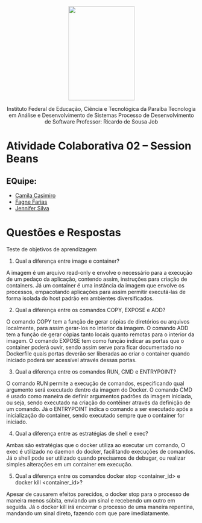 <div align="center">
<img src="https://user-images.githubusercontent.com/57498887/134352674-9837ff29-10ff-44f7-8c46-cb517767be49.png" width="175" height="250">

Instituto Federal de Educação, Ciência e Tecnológica da Paraíba
Tecnologia em Análise e Desenvolvimento de Sistemas
Processo de Desenvolvimento de Software
Professor: Ricardo de Sousa Job
</div>

# Atividade Colaborativa 02 – Session Beans

## EQuipe:
- <a href="https://github.com/camilacasimiro" alt="github">Camila Casimiro</a>
- <a href="https://github.com/FagneFarias" alt="github">Fagne Farias</a>
- <a href="https://github.com/JenniferSilva46" alt="github">Jennifer Silva</a>

<h1>Questões e Respostas</h1>

Teste de objetivos de aprendizagem

1. Qual a diferença entre image e container?

A imagem é um arquivo read-only e envolve o necessário para a execução de um pedaço da aplicação, contendo assim, instruções para criação de containers.
Já um container é uma instância da imagem que envolve os processos, empacotando aplicações para assim permitir executá-las de forma isolada do host padrão em ambientes diversificados.


2. Qual a diferença entre os comandos COPY, EXPOSE e ADD?

O comando COPY tem a função de gerar cópias de diretórios ou arquivos localmente, para assim gerar-los no interior da imagem.
O comando ADD tem a função de gerar cópias tanto locais quanto remotas para o interior da imagem.
O comando EXPOSE tem como função indicar as portas que o container poderá ouvir, sendo assim serve para ficar documentado no Dockerfile quais portas deverão ser liberadas ao criar o container quando iniciado poderá ser acessível através dessas portas.

3. Qual a diferença entre os comandos RUN, CMD e ENTRYPOINT?
 
O comando RUN permite a execução de comandos, especificando qual argumento será executado dentro da imagem do Docker.
O comando CMD é usado como maneira de definir argumentos padrões da imagem iniciada, ou seja, sendo executado na criação do contêiner através da definição de um comando.
Já o ENTRYPOINT indica o comando a ser executado após a inicialização do container, sendo executado sempre que o container for iniciado.

4. Qual a diferença entre as estratégias de shell e exec?

Ambas são estratégias que o docker utiliza ao executar um comando, O exec é utilizado no daemon do docker, facilitando execuções de comandos. Já o shell pode ser utilizado quando precisamos de debugar, ou realizar simples alterações em um container em execução.

5. Qual a diferença entre os comandos docker stop <container_id> e docker kill <container_id>?

Apesar de causarem efeitos parecidos, o docker stop para o processo de maneira menos súbita, enviando um sinal e recebendo um outro em seguida. Já o docker kill irá encerrar o processo de uma maneira repentina, mandando um sinal direto, fazendo com que pare imediatamente.
